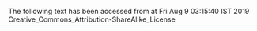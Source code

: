 The following text has been accessed from at Fri Aug 9 03:15:40 IST 2019
Creative_Commons_Attribution-ShareAlike_License
